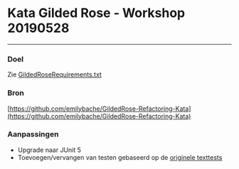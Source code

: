 # Kata Gilded Rose - Workshop 20190528
---

### Doel
Zie [GildedRoseRequirements.txt](GildedRoseRequirements.txt) 

### Bron
[https://github.com/emilybache/GildedRose-Refactoring-Kata](https://github.com/emilybache/GildedRose-Refactoring-Kata) 

### Aanpassingen
- Upgrade naar JUnit 5
- Toevoegen/vervangen van testen gebaseerd op de [originele texttests](https://github.com/emilybache/GildedRose-Refactoring-Kata/tree/master/texttests)